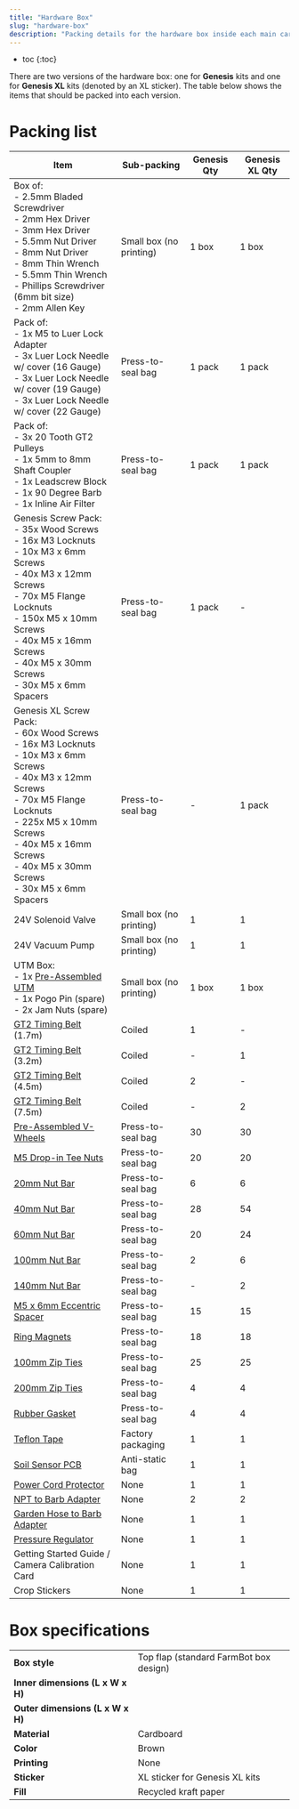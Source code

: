 ```yaml
---
title: "Hardware Box"
slug: "hardware-box"
description: "Packing details for the hardware box inside each main carton"
---
```


* toc
{:toc}

There are two versions of the hardware box: one for **Genesis** kits and one for **Genesis XL** kits (denoted by an <span class="fb-xl-sticker">XL</span> sticker). The table below shows the items that should be packed into each version.

# Packing list

|Item                          |Sub-packing                   |Genesis Qty                   |Genesis XL Qty                |
|------------------------------|------------------------------|------------------------------|------------------------------|
|Box of:<br>- 2.5mm Bladed Screwdriver<br>- 2mm Hex Driver<br>- 3mm Hex Driver<br>- 5.5mm Nut Driver<br>- 8mm Nut Driver<br>- 8mm Thin Wrench<br>- 5.5mm Thin Wrench<br>- Phillips Screwdriver (6mm bit size)<br>- 2mm Allen Key|Small box (no printing)|1 box|1 box
|Pack of:<br>- 1x M5 to Luer Lock Adapter<br>- 3x Luer Lock Needle w/ cover (16 Gauge)<br>- 3x Luer Lock Needle w/ cover (19 Gauge)<br>- 3x Luer Lock Needle w/ cover (22 Gauge)|Press-to-seal bag|1 pack|1 pack
|Pack of:<br>- 3x 20 Tooth GT2 Pulleys<br>- 1x 5mm to 8mm Shaft Coupler<br>- 1x Leadscrew Block<br>- 1x 90 Degree Barb<br>- 1x Inline Air Filter|Press-to-seal bag|1 pack|1 pack
|Genesis Screw Pack:<br>- 35x Wood Screws<br>- 16x M3 Locknuts<br>- 10x M3 x 6mm Screws<br>- 40x M3 x 12mm Screws<br>- 70x M5 Flange Locknuts<br>- 150x M5 x 10mm Screws<br>- 40x M5 x 16mm Screws<br>- 40x M5 x 30mm Screws<br>- 30x M5 x 6mm Spacers|Press-to-seal bag|1 pack|-
|Genesis <span class="fb-xl-sticker">XL</span> Screw Pack:<br>- 60x Wood Screws<br>- 16x M3 Locknuts<br>- 10x M3 x 6mm Screws<br>- 40x M3 x 12mm Screws<br>- 70x M5 Flange Locknuts<br>- 225x M5 x 10mm Screws<br>- 40x M5 x 16mm Screws<br>- 40x M5 x 30mm Screws<br>- 30x M5 x 6mm Spacers|Press-to-seal bag|-|1 pack
|24V Solenoid Valve            |Small box (no printing)       |1                             |1
|24V Vacuum Pump               |Small box (no printing)       |1                             |1
|UTM Box:<br>- 1x [Pre-Assembled UTM](../pre-assembly/utm.md)<br>- 1x Pogo Pin (spare)<br>- 2x Jam Nuts (spare)|Small box (no printing)       |1 box                             |1 box
|[GT2 Timing Belt](../../Extras/bom/drivetrain.md#gt2-timing-belt) (1.7m)        |Coiled                        |1                             |-
|[GT2 Timing Belt](../../Extras/bom/drivetrain.md#gt2-timing-belt) (3.2m)        |Coiled                        |-                             |1
|[GT2 Timing Belt](../../Extras/bom/drivetrain.md#gt2-timing-belt) (4.5m)        |Coiled                        |2                             |-
|[GT2 Timing Belt](../../Extras/bom/drivetrain.md#gt2-timing-belt) (7.5m)        |Coiled                        |-                             |2
|[Pre-Assembled V-Wheels](../pre-assembly/v-wheels.md)|Press-to-seal bag             |30                            |30
|[M5 Drop-in Tee Nuts](../../Extras/bom/fasteners-and-hardware.md#tee-nuts)        |Press-to-seal bag             |20                            |20
|[20mm Nut Bar](../../Extras/bom/fasteners-and-hardware.md#20mm-nut-bar)|Press-to-seal bag             |6                             |6
|[40mm Nut Bar](../../Extras/bom/fasteners-and-hardware.md#40mm-nut-bar)|Press-to-seal bag             |28                            |54
|[60mm Nut Bar](../../Extras/bom/fasteners-and-hardware.md#60mm-nut-bar)|Press-to-seal bag             |20                            |24
|[100mm Nut Bar](../../Extras/bom/fasteners-and-hardware.md#100mm-nut-bar)|Press-to-seal bag             |2                            |6
|[140mm Nut Bar](../../Extras/bom/fasteners-and-hardware.md#140mm-nut-bar)|Press-to-seal bag             |-                            |2
|[M5 x 6mm Eccentric Spacer](../../Extras/bom/fasteners-and-hardware.md#eccentric-spacers)     |Press-to-seal bag             |15                            |15
|[Ring Magnets](../../Extras/bom/fasteners-and-hardware.md#ring-magnets)     |Press-to-seal bag             |18                            |18
|[100mm Zip Ties](../../Extras/bom/fasteners-and-hardware.md#100mm-zip-ties)                |Press-to-seal bag             |25                            |25
|[200mm Zip Ties](../../Extras/bom/fasteners-and-hardware.md#200mm-zip-ties)                |Press-to-seal bag             |4                             |4
|[Rubber Gasket](../../Extras/bom/tubing.md#rubber-gasket)|Press-to-seal bag                          |4                             |4
|[Teflon Tape](../../Extras/bom/tubing.md#teflon-tape)                   |Factory packaging             |1                             |1
|[Soil Sensor PCB](../../Extras/bom/electronics-and-wiring.md#soil-sensor-pcb)|Anti-static bag               |1                             |1
|[Power Cord Protector](../../Extras/bom/electronics-and-wiring.md#power-cord-protector)      |None                          |1                             |1
|[NPT to Barb Adapter](../../Extras/bom/tubing.md#npt-to-barb-adapter)|None                          |2                             |2
|[Garden Hose to Barb Adapter](../../Extras/bom/tubing.md#garden-hose-to-barb-adapter)|None                          |1                             |1
|[Pressure Regulator](../../Extras/bom/tubing.md#pressure-regulator)|None                          |1                             |1
|Getting Started Guide / Camera Calibration Card|None                          |1                             |1
|Crop Stickers                 |None                          |1                             |1

# Box specifications

|                              |                              |
|------------------------------|------------------------------|
|**Box style**                 |Top flap (standard FarmBot box design)
|**Inner dimensions (L x W x H)**|
|**Outer dimensions (L x W x H)**|
|**Material**                  |Cardboard
|**Color**                     |Brown
|**Printing**                  |None
|**Sticker**                   |<span class="fb-xl-sticker">XL</span> sticker for Genesis XL kits
|**Fill**                      |Recycled kraft paper


